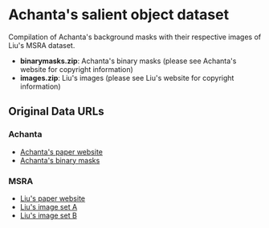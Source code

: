 # Achanta's salient object dataset

Compilation of Achanta's background masks with their respective images of Liu's MSRA dataset.

* **binarymasks.zip**: Achanta's binary masks (please see Achanta's website for copyright information)
* **images.zip**: Liu's images (please see Liu's website for copyright information)

## Original Data URLs

### Achanta

* [Achanta's paper website](http://ivrg.epfl.ch/supplementary_material/RK_CVPR09/)
* [Achanta's binary masks](http://ivrg.epfl.ch/files/content/sites/ivrg/files/supplementary_material/RK_CVPR09/GroundTruth/binarymasks.zip)

### MSRA

* [Liu's paper website](http://research.microsoft.com/en-us/um/people/jiansun/salientobject/salient_object.htm)
* [Liu's image set A](http://research.microsoft.com/en-us/um/people/jiansun/salientobject/ImageSetA/ImageA.rar)
* [Liu's image set B](http://research.microsoft.com/en-us/um/people/jiansun/salientobject/ImageSetB/ImageB.zip)
